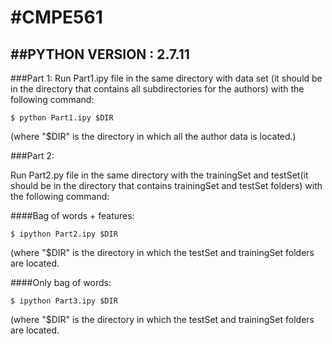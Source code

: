 #CMPE561
=========
##PYTHON VERSION : 2.7.11
-----------------------

###Part 1:
Run Part1.ipy file in the same directory with data set (it should be in the directory that contains all subdirectories for the authors) with the following command:

```
$ python Part1.ipy $DIR
```

(where "$DIR" is the directory in which all the author data is located.)


###Part 2:

Run Part2.py file in the same directory with the trainingSet and testSet(it should be in the directory that contains trainingSet and testSet folders) with the following command:

####Bag of words + features:

```
$ ipython Part2.ipy $DIR
```

(where "$DIR" is the directory in which the testSet and trainingSet folders are located.

####Only bag of words:

```
$ ipython Part3.ipy $DIR
```

(where "$DIR" is the directory in which the testSet and trainingSet folders are located.
